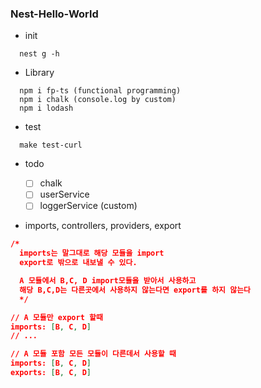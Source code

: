 ### Nest-Hello-World

- init

```
  nest g -h
```

- Library

```
  npm i fp-ts (functional programming)
  npm i chalk (console.log by custom)
  npm i lodash
```

- test

```
  make test-curl
```

- todo

  - [ ] chalk
  - [ ] userService
  - [ ] loggerService (custom)

- imports, controllers, providers, export

```json
/*
  imports는 말그대로 해당 모듈을 import
  export로 밖으로 내보낼 수 있다.

  A 모듈에서 B,C, D import모듈을 받아서 사용하고
  해당 B,C,D는 다른곳에서 사용하지 않는다면 export를 하지 않는다
  */

// A 모듈만 export 할때
imports: [B, C, D]
// ...

// A 모듈 포함 모든 모듈이 다른데서 사용할 때
imports: [B, C, D]
exports: [B, C, D]
```
